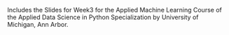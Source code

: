 Includes the Slides for Week3 for the Applied Machine Learning  Course of the Applied Data Science in Python Specialization by University of Michigan, Ann Arbor.
